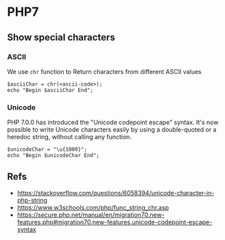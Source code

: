 # PHP7
## Show special characters
### ASCII
We use ```chr``` function to Return characters from different ASCII values

```
$asciiChar = chr(<ascii-code>);
echo "Begin $asciiChar End";
```
### Unicode
PHP 7.0.0 has introduced the "Unicode codepoint escape" syntax.
It's now possible to write Unicode characters easily by using a double-quoted or a heredoc string, without calling any function.

```
$unicodeChar = "\u{1000}";
echo "Begin $unicodeChar End";
```

## Refs
- https://stackoverflow.com/questions/6058394/unicode-character-in-php-string
- https://www.w3schools.com/php/func_string_chr.asp
- https://secure.php.net/manual/en/migration70.new-features.php#migration70.new-features.unicode-codepoint-escape-syntax
